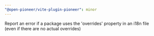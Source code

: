 ```yaml
---
"@open-pioneer/vite-plugin-pioneer": minor
---
```


Report an error if a package uses the 'overrides' property in an i18n file (even if there are no actual overrides)
